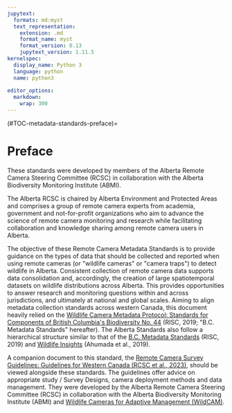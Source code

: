 ```yaml
---
jupytext:
  formats: md:myst
  text_representation:
    extension: .md
    format_name: myst
    format_version: 0.13
    jupytext_version: 1.11.5
kernelspec:
  display_name: Python 3
  language: python
  name: python3
  
editor_options: 
  markdown: 
    wrap: 300
---
```

(#TOC-metadata-standards-preface)=
# Preface

These standards were developed by members of the Alberta Remote Camera Steering Committee (RCSC) in collaboration with the Alberta Biodiversity Monitoring Institute (ABMI).

The Alberta RCSC is chaired by Alberta Environment and Protected Areas and comprises a group of remote camera experts from academia, government and not-for-profit organizations who aim to advance the science of remote camera monitoring and research while facilitating collaboration and knowledge sharing among remote camera users in Alberta.

The objective of these Remote Camera Metadata Standards is to provide guidance on the types of data that should be collected and reported when using remote cameras (or "wildlife cameras" or "camera traps") to detect wildlife in Alberta. Consistent collection of remote camera data supports data consolidation and, accordingly, the creation of large spatiotemporal datasets on wildlife distributions across Alberta. This provides opportunities to answer research and monitoring questions within and across jurisdictions, and ultimately at national and global scales. Aiming to align metadata collection standards across western Canada, this document heavily relied on the [Wildlife Camera Metadata Protocol: Standards for Components of British Columbia's Biodiversity No. 44](https://www2.gov.bc.ca/assets/gov/environment/natural-resource-stewardship/nr-laws-policy/risc/wcmp_v1.pdf) (RISC, 2019; "B.C. Metadata Standards" hereafter). The Alberta Standards also follow a hierarchical structure similar to that of the [B.C. Metadata Standards](https://www2.gov.bc.ca/assets/gov/environment/natural-resource-stewardship/nr-laws-policy/risc/wcmp_v1.pdf) (RISC, 2019) and [Wildlife Insights](https://www.wildlifeinsights.org/) (Ahumada et al., 2019).

A companion document to this standard, the [Remote Camera Survey Guidelines: Guidelines for Western Canada (RCSC et al., 2023)](#remote-cam-survey-guidelines), should be viewed alongside these standards. The guidelines offer advice on appropriate study / Survey Designs, camera deployment methods and data management. They were developed by the Alberta Remote Camera Steering Committee (RCSC) in collaboration with the Alberta Biodiversity Monitoring Institute (ABMI) and [Wildlife Cameras for Adaptive Management (WildCAM)](https://wildcams.ca/about-us/).
